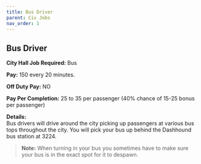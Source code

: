 ```yaml
---
title: Bus Driver
parent: Civ Jobs
nav_order: 1
---
```


## Bus Driver

**City Hall Job Required:**  Bus 

**Pay:** 150 every 20 minutes.  

**Off Duty Pay:**  NO 

**Pay Per Completion:**  25 to 35 per passenger (40% chance of 15-25 bonus per passenger)  

**Details:**     
     Bus drivers will drive around the city picking up passengers at various bus tops throughout the city. You will pick your bus up behind the Dashhound bus station at 3224.

>**Note:** When turning in your bus you sometimes have to make sure your bus is in the exact spot for it to despawn. 

